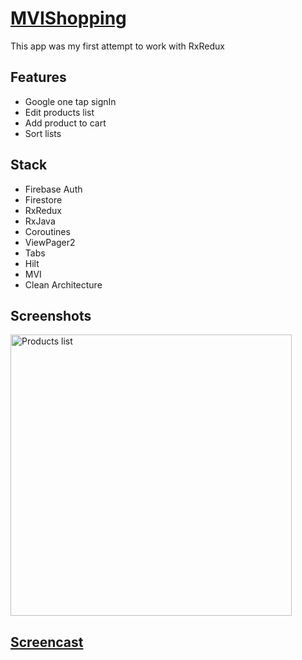 # [MVIShopping](https://github.com/Elizav555/MVIShopping) 
This app was my first attempt to work with RxRedux

## Features
- Google one tap signIn
- Edit products list
- Add product to cart
- Sort lists

## Stack
- Firebase Auth
- Firestore
- RxRedux
- RxJava
- Coroutines
- ViewPager2
- Tabs
- Hilt
- MVI
- Clean Architecture

## Screenshots 
<img src="https://user-images.githubusercontent.com/78415957/196122203-aac987fb-c251-41b0-bb62-2f9ded6e45be.jpg" alt="Products list" height="450"/>

## [Screencast](https://user-images.githubusercontent.com/78415957/196122184-fb9872c8-285e-4a4d-b022-20f719f7fcba.mp4)
